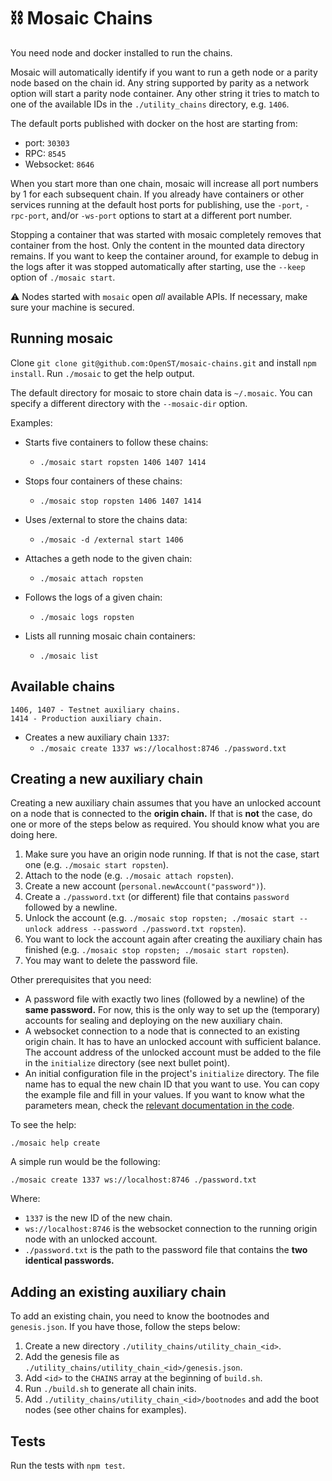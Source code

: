 # ⛓ Mosaic Chains

You need node and docker installed to run the chains.

Mosaic will automatically identify if you want to run a geth node or a parity node based on the chain id.
Any string supported by parity as a network option will start a parity node container.
Any other string it tries to match to one of the available IDs in the `./utility_chains` directory, e.g. `1406`.

The default ports published with docker on the host are starting from:

* port: `30303`
* RPC: `8545`
* Websocket: `8646`

When you start more than one chain, mosaic will increase all port numbers by 1 for each subsequent chain.
If you already have containers or other services running at the default host ports for publishing, use the `-port`, `-rpc-port`, and/or `-ws-port` options to start at a different port number.

Stopping a container that was started with mosaic completely removes that container from the host.
Only the content in the mounted data directory remains.
If you want to keep the container around, for example to debug in the logs after it was stopped automatically after starting, use the `--keep` option of `./mosaic start`.

⚠️ Nodes started with `mosaic` open *all* available APIs. If necessary, make sure your machine is secured.

## Running mosaic

Clone `git clone git@github.com:OpenST/mosaic-chains.git` and install `npm install`.
Run `./mosaic` to get the help output.

The default directory for mosaic to store chain data is `~/.mosaic`.
You can specify a different directory with the `--mosaic-dir` option.

Examples:
* Starts five containers to follow these chains:
  * `./mosaic start ropsten 1406 1407 1414`
 
* Stops four containers of these chains:
  * `./mosaic stop ropsten 1406 1407 1414`

* Uses /external to store the chains data:
  * `./mosaic -d /external start 1406`

* Attaches a geth node to the given chain:
  * `./mosaic attach ropsten`

* Follows the logs of a given chain:
  * `./mosaic logs ropsten`

* Lists all running mosaic chain containers:
  * `./mosaic list`
  
## Available chains
```
1406, 1407 - Testnet auxiliary chains.
1414 - Production auxiliary chain.
```
  

* Creates a new auxiliary chain `1337`:
  * `./mosaic create 1337 ws://localhost:8746 ./password.txt`

## Creating a new auxiliary chain

Creating a new auxiliary chain assumes that you have an unlocked account on a node that is connected to the **origin chain.**
If that is **not** the case, do one or more of the steps below as required.
You should know what you are doing here.

1. Make sure you have an origin node running. If that is not the case, start one (e.g. `./mosaic start ropsten`).
2. Attach to the node (e.g. `./mosaic attach ropsten`).
3. Create a new account (`personal.newAccount("password")`).
4. Create a `./password.txt` (or different) file that contains `password` followed by a newline.
5. Unlock the account (e.g. `./mosaic stop ropsten; ./mosaic start --unlock address --password ./password.txt ropsten`).
6. You want to lock the account again after creating the auxiliary chain has finished (e.g. `./mosaic stop ropsten; ./mosaic start ropsten`).
7. You may want to delete the password file.


Other prerequisites that you need:

* A password file with exactly two lines (followed by a newline) of the **same password.** For now, this is the only way to set up the (temporary) accounts for sealing and deploying on the new auxiliary chain.
* A websocket connection to a node that is connected to an existing origin chain. It has to have an unlocked account with sufficient balance. The account address of the unlocked account must be added to the file in the `initialize` directory (see next bullet point).
* An initial configuration file in the project's `initialize` directory. The file name has to equal the new chain ID that you want to use. You can copy the example file and fill in your values. If you want to know what the parameters mean, check the [relevant documentation in the code](./src/Config/InitConfig.ts).

To see the help:

```
./mosaic help create
```

A simple run would be the following:

```
./mosaic create 1337 ws://localhost:8746 ./password.txt
```

Where:

* `1337` is the new ID of the new chain.
* `ws://localhost:8746` is the websocket connection to the running origin node with an unlocked account.
* `./password.txt` is the path to the password file that contains the **two identical passwords.**

## Adding an existing auxiliary chain

To add an existing chain, you need to know the bootnodes and `genesis.json`.
If you have those, follow the steps below:

1. Create a new directory `./utility_chains/utility_chain_<id>`.
2. Add the genesis file as `./utility_chains/utility_chain_<id>/genesis.json`.
3. Add `<id>` to the `CHAINS` array at the beginning of `build.sh`.
4. Run `./build.sh` to generate all chain inits.
5. Add `./utility_chains/utility_chain_<id>/bootnodes` and add the boot nodes (see other chains for examples).

## Tests

Run the tests with `npm test`.
